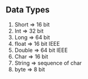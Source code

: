 
## Data Types
1. Short => 16 bit
2. Int => 32 bit
3. Long => 64 bit
4. float => 16 bit IEEE
5. Double => 64 bit IEEE
6. Char => 16 bit
7. String => sequence of char
8. byte => 8 bit
